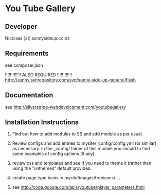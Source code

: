 You Tube Gallery
================================================================================


Developer
-----------------------------------------------
Nicolaas [at] sunnysideup.co.nz

Requirements
-----------------------------------------------
see composer.json

!!!!!!!!!!!!! ALSO REQUIRED !!!!!!!!!!!!
http://sunny.svnrepository.com/svn/sunny-side-up-general/flash


Documentation
-----------------------------------------------
see http://silverstripe-webdevelopment.com/youtubegallery


Installation Instructions
-----------------------------------------------
1. Find out how to add modules to SS and add module as per usual.

2. Review configs and add entries to mysite/_config/config.yml
(or similar) as necessary.
In the _config/ folder of this module
you should to find some examples of config options (if any).

3. review css and templates and see if you need to theme it
(rather than using the "unthemed" default provided.

4. create page type icons in mysite/images/treeicons/....


5. see http://code.google.com/apis/youtube/player_parameters.html
